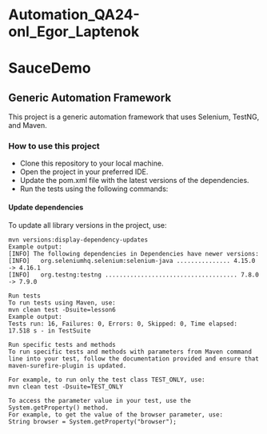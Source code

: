# Automation_QA24-onl_Egor_Laptenok
# SauceDemo
## Generic Automation Framework
This project is a generic automation framework that uses Selenium, TestNG, and Maven.

### How to use this project
- Clone this repository to your local machine.
- Open the project in your preferred IDE.
- Update the pom.xml file with the latest versions of the dependencies.
- Run the tests using the following commands:

#### Update dependencies
To update all library versions in the project, use:
```shell
mvn versions:display-dependency-updates
Example output:
[INFO] The following dependencies in Dependencies have newer versions:
[INFO]   org.seleniumhq.selenium:selenium-java ............... 4.15.0 -> 4.16.1
[INFO]   org.testng:testng ..................................... 7.8.0 -> 7.9.0

Run tests
To run tests using Maven, use:
mvn clean test -Dsuite=lesson6
Example output:
Tests run: 16, Failures: 0, Errors: 0, Skipped: 0, Time elapsed: 17.518 s - in TestSuite

Run specific tests and methods
To run specific tests and methods with parameters from Maven command line into your test, follow the documentation provided and ensure that maven-surefire-plugin is updated.

For example, to run only the test class TEST_ONLY, use:
mvn clean test -Dsuite=TEST_ONLY

To access the parameter value in your test, use the System.getProperty() method.
For example, to get the value of the browser parameter, use:
String browser = System.getProperty("browser");